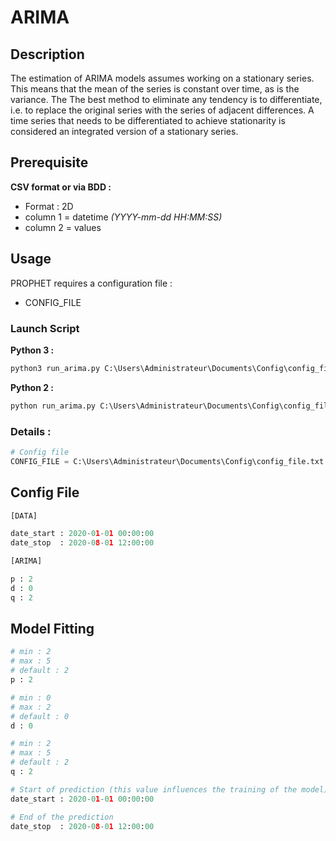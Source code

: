 # ARIMA

## Description
The estimation of ARIMA models assumes working on a stationary series. This means that the mean of the series is constant over time, as is the variance. The
The best method to eliminate any tendency is to differentiate, i.e. to replace the original series with the series of adjacent differences. A time series that needs to be differentiated to achieve stationarity is considered an integrated version of a stationary series.

## Prerequisite

**CSV format or via BDD :**

- Format : 2D
- column 1 = datetime _(YYYY-mm-dd HH:MM:SS)_
- column 2 = values

## Usage

PROPHET requires a configuration file :
- CONFIG_FILE

### Launch Script

**Python 3 :**
```python
python3 run_arima.py C:\Users\Administrateur\Documents\Config\config_file.txt
```

**Python 2 :**
```python
python run_arima.py C:\Users\Administrateur\Documents\Config\config_file.txt
```

### Details :
```python
# Config file
CONFIG_FILE = C:\Users\Administrateur\Documents\Config\config_file.txt
```

## Config File

```python
[DATA]

date_start : 2020-01-01 00:00:00
date_stop  : 2020-08-01 12:00:00

[ARIMA]

p : 2
d : 0
q : 2

```

## Model Fitting

```python
# min : 2
# max : 5 
# default : 2
p : 2

# min : 0
# max : 2
# default : 0
d : 0

# min : 2
# max : 5
# default : 2
q : 2

# Start of prediction (this value influences the training of the model)
date_start : 2020-01-01 00:00:00

# End of the prediction
date_stop  : 2020-08-01 12:00:00
```